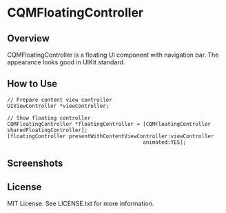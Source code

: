 CQMFloatingController
=====================


Overview
--------
CQMFloatingController is a floating UI component with navigation bar.
The appearance looks good in UIKit standard.


How to Use
----------
    // Prepare content view controller
    UIViewController *viewController;
    
    // Show floating controller
    CQMFloatingController *floatingController = [CQMFloatingController sharedFloatingController];
    [floatingController presentWithContentViewController:viewController
                                                animated:YES];


Screenshots
-----------


License
-------
MIT License.
See LICENSE.txt for more information.


